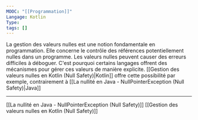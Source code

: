 ```yaml
---
MOOC: "[[Programmation]]"
Langage: Kotlin
Type: 
tags: []
---
```

La gestion des valeurs nulles est une notion fondamentale en programmation. Elle concerne le contrôle des références potentiellement nulles dans un programme. Les valeurs nulles peuvent causer des erreurs difficiles à déboguer. C'est pourquoi certains langages offrent des mécanismes pour gérer ces valeurs de manière explicite. [[Gestion des valeurs nulles en Kotlin (Null Safety)|Kotlin]] offre cette possibilité par exemple, contrairement à [[La nullité en Java - NullPointerException (Null Safety)|Java]]

---
[[La nullité en Java - NullPointerException (Null Safety)]]
[[Gestion des valeurs nulles en Kotlin (Null Safety)]]
